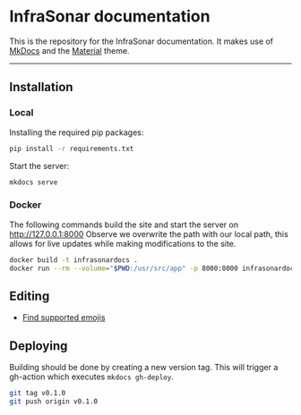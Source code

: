 # InfraSonar documentation

This is the repository for the InfraSonar documentation. It makes use of [MkDocs](https://www.mkdocs.org/) and the [Material](https://squidfunk.github.io/mkdocs-material/) theme.

---

## Installation

### Local

Installing the required pip packages:

```bash
pip install -r requirements.txt
```

Start the server:

```bash
mkdocs serve
```

### Docker

The following commands build the site and start the server on http://127.0.0.1:8000
Observe we overwrite the path with our local path, this allows for live updates while making modifications to the site.

```bash
docker build -t infrasonardocs .
docker run --rm --volume="$PWD:/usr/src/app" -p 8000:8000 infrasonardocs
```

## Editing

* [Find supported emojis](https://squidfunk.github.io/mkdocs-material/reference/icons-emojis/)


## Deploying

Building should be done by creating a new version tag. This will trigger a gh-action which executes `mkdocs gh-deploy`.

```bash
git tag v0.1.0
git push origin v0.1.0
```
